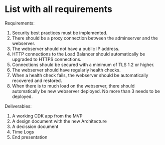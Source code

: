 # List with all requirements
Requirements:

1. Security best practices must be implemented.
2. There should be a proxy connection between the adminserver and the webserver.
3. The webserver should not have a public IP address.
4. HTTP connections to the Load Balancer should automatically be upgraded to HTTPS connections.
5. Connections should be secured with a minimum of TLS 1.2 or higher.
6. The webserver should have regularly health checks. 
7. When a health check fails, the webserver should be automatically recovered and restored.
8. When there is to much load on the webserver, there should automatically be new webserver deployed. No more than 3 needs to be deployed.  

Deliverables:

1. A working CDK app from the MVP
2. A design document with the new Architecture
3. A decission document
4. Time Logs
5. End presentation








